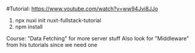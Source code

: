 #Tutorial: https://www.youtube.com/watch?v=ww94Jvi8JJo

1. npx nuxi init nuxt-fullstack-tutorial
2. npm install


Course: "Data Fetching" for more server stuff
Also look for "Middleware" from his tutorials since we need one
